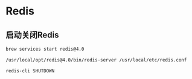 # Redis

## 启动关闭Redis

```bash
brew services start redis@4.0

/usr/local/opt/redis@4.0/bin/redis-server /usr/local/etc/redis.conf

redis-cli SHUTDOWN
```